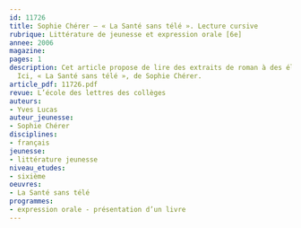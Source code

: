 ```yaml
---
id: 11726
title: Sophie Chérer – « La Santé sans télé ». Lecture cursive 
rubrique: Littérature de jeunesse et expression orale [6e]
annee: 2006
magazine: 
pages: 1
description: Cet article propose de lire des extraits de roman à des élèves de sixième.
  Ici, « La Santé sans télé », de Sophie Chérer.
article_pdf: 11726.pdf
revue: L’école des lettres des collèges
auteurs:
- Yves Lucas
auteur_jeunesse:
- Sophie Chérer
disciplines:
- français
jeunesse:
- littérature jeunesse
niveau_etudes:
- sixième
oeuvres:
- La Santé sans télé
programmes:
- expression orale - présentation d’un livre
---
```

